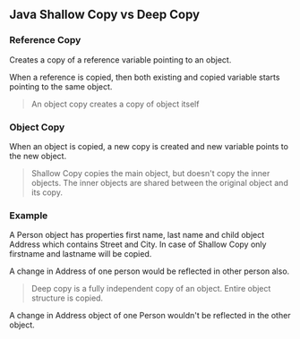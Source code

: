 ## Java Shallow Copy vs Deep Copy
### Reference Copy
Creates a copy of a reference variable pointing to an object.

When a reference is copied, then both existing and copied variable starts pointing to the same object.
> An object copy creates a copy of object itself

### Object Copy
When an object is copied, a new copy is created and new variable points to the new object.
> Shallow Copy copies the main object, but doesn't copy the inner objects. The inner objects are shared between the original object and its copy.

### Example
A Person object has properties first name, last name and child object Address which contains Street and City. In case of Shallow Copy only firstname and lastname will be copied.

A change in Address of one person would be reflected in other person also.

> Deep copy is a fully independent copy of an object. Entire object structure is copied.

A change in Address object of one Person wouldn't be reflected in the other object.